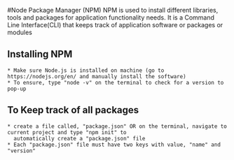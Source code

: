 #Node Package Manager (NPM)
    NPM is used to install different libraries, tools and packages for application functionality needs. It is a Command
    Line Interface(CLI) that keeps track of application software or packages or modules

## Installing NPM
    * Make sure Node.js is installed on machine (go to https://nodejs.org/en/ and manually install the software)
    * To ensure, type "node -v" on the terminal to check for a version to pop-up

## To Keep track of all packages
    * create a file called, "package.json" OR on the terminal, navigate to current project and type "npm init" to
      automatically create a "package.json" file
    * Each "package.json" file must have two keys with value, "name" and "version"


